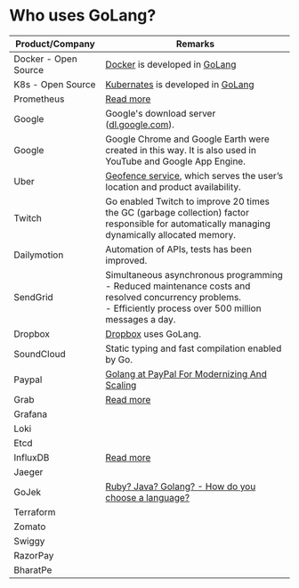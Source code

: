# Who uses GoLang?

| Product/Company      | Remarks                                                                                                                                                                 |
|----------------------|-------------------------------------------------------------------------------------------------------------------------------------------------------------------------|
| Docker - Open Source | [Docker](https://github.com/Anshul619/System-Designs/blob/main/src/1_HLDDesignComponents/6_ContainerOrchestrationServices/Docker/Readme.md) is developed in [GoLang]()  |
| K8s - Open Source    | [Kubernates](https://github.com/Anshul619/System-Designs/blob/main/src/1_HLDDesignComponents/6_ContainerOrchestrationServices/Kubernates.md) is developed in [GoLang]() |
| Prometheus           | [Read more](https://logz.io/blog/prometheus-influxdb/)                                                                                                                  |
| Google               | Google's download server ([dl.google.com](https://go.dev/talks/2013/oscon-dl.slide#17)).                                                                                |
| Google               | Google Chrome and Google Earth were created in this way. It is also used in YouTube and Google App Engine.                                                              |
| Uber                 | [Geofence service](https://www.uber.com/en-IN/blog/go-geofence-highest-query-per-second-service/), which serves the user’s location and product availability.           |
| Twitch               | Go enabled Twitch to improve 20 times the GC (garbage collection) factor responsible for automatically managing dynamically allocated memory.                           |
| Dailymotion          | Automation of APIs, tests has been improved.                                                                                                                            |
| SendGrid             | Simultaneous asynchronous programming<br/>- Reduced maintenance costs and resolved concurrency problems.<br/>- Efficiently process over 500 million messages a day.     |
| Dropbox              | [Dropbox](https://dropbox.tech/infrastructure/open-sourcing-our-go-libraries) uses GoLang.                                                                              |
| SoundCloud           | Static typing and fast compilation enabled by Go.                                                                                                                       |
| Paypal               | [Golang at PayPal For Modernizing And Scaling](https://www.linkedin.com/pulse/golang-paypal-modernizing-scaling-reemi-shirsath/)                                        |
| Grab                 | [Read more](https://engineering.grab.com/go-module-proxy)                                                                                                               |
| Grafana              |                                                                                                                                                                         |
| Loki                 |                                                                                                                                                                         ||                         |                                                                                                                                                                         |
| Etcd                 |                                                                                                                                                                         |
| InfluxDB             | [Read more](https://logz.io/blog/prometheus-influxdb/)                                                                                                                  |
| Jaeger               |                                                                                                                                                                         |
| GoJek                | [Ruby? Java? Golang? - How do you choose a language?](https://www.gojek.io/blog/ruby-java-golang)                                                                       |
| Terraform            |                                                                                                                                                                         |
| Zomato               |                                                                                                                                                                         |
| Swiggy               |                                                                                                                                                                         |
| RazorPay             |                                                                                                                                                                         |
| BharatPe             |                                                                                                                                                                         |